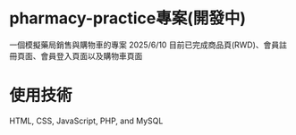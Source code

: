 # pharmacy-practice專案(開發中)
一個模擬藥局銷售與購物車的專案
2025/6/10 目前已完成商品頁(RWD)、會員註冊頁面、會員登入頁面以及購物車頁面

# 使用技術
HTML, CSS, JavaScript, PHP, and MySQL
